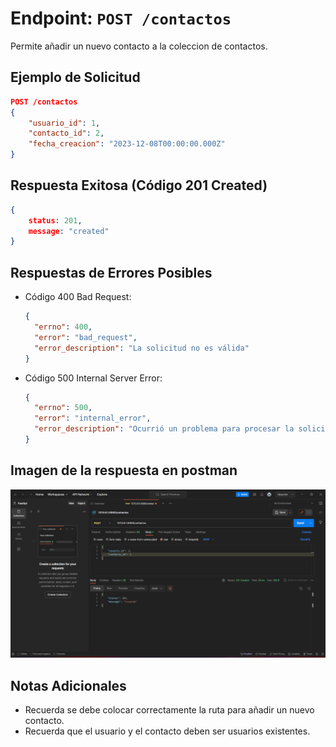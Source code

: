 <!-- Documentacion de un endpoint post que añade un nuevo contacto a la coleccion contactos -->

# Endpoint: `POST /contactos`

Permite añadir un nuevo contacto a la coleccion de contactos.

## Ejemplo de Solicitud

```json
POST /contactos
{
    "usuario_id": 1,
    "contacto_id": 2,
    "fecha_creacion": "2023-12-08T00:00:00.000Z"
}
```

## Respuesta Exitosa (Código 201 Created)

```json
{
    status: 201,
    message: "created"
}
```

## Respuestas de Errores Posibles

- Código 400 Bad Request:

  ```json
  {
    "errno": 400,
    "error": "bad_request",
    "error_description": "La solicitud no es válida"
  }
  ```

- Código 500 Internal Server Error:

  ```json
  {
    "errno": 500,
    "error": "internal_error",
    "error_description": "Ocurrió un problema para procesar la solicitud"
  }
  ```

## Imagen de la respuesta en postman

![imagen](./contactosPost.png)

## Notas Adicionales

- Recuerda se debe colocar correctamente la ruta para añadir un nuevo contacto.
- Recuerda que el usuario y el contacto deben ser usuarios existentes.
